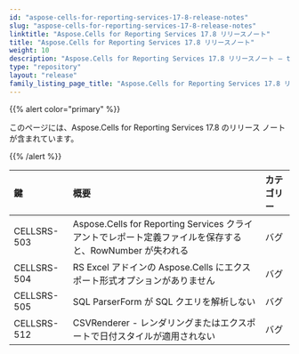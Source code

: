 ```yaml
---
id: "aspose-cells-for-reporting-services-17-8-release-notes"
slug: "aspose-cells-for-reporting-services-17-8-release-notes"
linktitle: "Aspose.Cells for Reporting Services 17.8 リリースノート"
title: "Aspose.Cells for Reporting Services 17.8 リリースノート"
weight: 10
description: "Aspose.Cells for Reporting Services 17.8 リリースノート – the latest updates and fixes."
type: "repository"
layout: "release"
family_listing_page_title: "Aspose.Cells for Reporting Services 17.8 リリースノート"
---
```

{{% alert color="primary" %}} 

このページには、Aspose.Cells for Reporting Services 17.8 のリリース ノートが含まれています。

{{% /alert %}} 

|**鍵**|**概要**|**カテゴリー**|
|:- |:- |:- |
|CELLSRS-503|Aspose.Cells for Reporting Services クライアントでレポート定義ファイルを保存すると、RowNumber が失われる|バグ|
|CELLSRS-504|RS Excel アドインの Aspose.Cells にエクスポート形式オプションがありません|バグ|
|CELLSRS-505|SQL ParserForm が SQL クエリを解析しない|バグ|
|CELLSRS-512|CSVRenderer - レンダリングまたはエクスポートで日付スタイルが適用されない|バグ|

